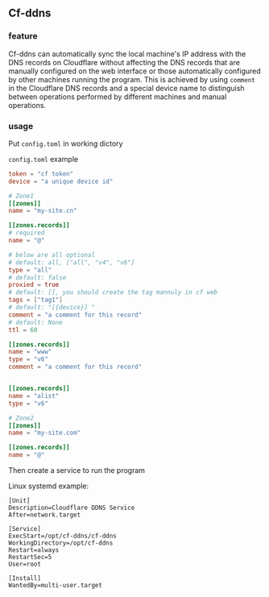 ## Cf-ddns

### feature
Cf-ddns can automatically sync the local machine's IP address with the DNS records on Cloudflare without affecting the DNS records that are manually configured on the web interface or those automatically configured by other machines running the program. This is achieved by using `comment` in the Cloudflare DNS records and a special device name to distinguish between operations performed by different machines and manual operations.

### usage
Put `config.toml` in working dictory

`config.toml` example
```toml
token = "cf token"
device = "a unique device id"

# Zone1
[[zones]]
name = "my-site.cn"

[[zones.records]]
# required
name = "@"

# below are all optional
# default: all, ["all", "v4", "v6"]
type = "all"
# default: false
proxied = true
# default: [], you should create the tag mannuly in cf web
tags = ["tag1"]
# default: "[{device}] "
comment = "a comment for this record"
# default: None
ttl = 60

[[zones.records]]
name = "www"
type = "v6"
comment = "a comment for this record"


[[zones.records]]
name = "alist"
type = "v6"

# Zone2
[[zones]]
name = "my-site.com"

[[zones.records]]
name = "@"
```

Then create a service to run the program

Linux systemd example:

```
[Unit]
Description=Cloudflare DDNS Service
After=network.target

[Service]
ExecStart=/opt/cf-ddns/cf-ddns
WorkingDirectory=/opt/cf-ddns
Restart=always
RestartSec=5
User=root

[Install]
WantedBy=multi-user.target
```
